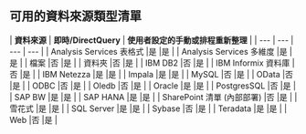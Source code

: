 ## <a name="list-of-available-data-source-types"></a>可用的資料來源類型清單
| **資料來源** | **即時/DirectQuery** | **使用者設定的手動或排程重新整理** |
| --- | --- | --- | --- |
| Analysis Services 表格式 |是 |是 |
| Analysis Services 多維度 |是 |是 |
| 檔案 |否 |是 |
| 資料夾 |否 |是 |
| IBM DB2 |否 |是 |
| IBM Informix 資料庫 |否 |是 |
| IBM Netezza |是 |是 |
| Impala |是 |是 |
| MySQL |否 |是 |
| OData |否 |是 |
| ODBC |否 |是 |
| Oledb |否 |是 |
| Oracle |是 |是 |
| PostgresSQL |否 |是 |
| SAP BW |是 |是 |
| SAP HANA |是 |是 |
| SharePoint 清單 (內部部署) |否 |是 |
| 雪花式 |是 |是 |
| SQL Server |是 |是 |
| Sybase |否 |是 |
| Teradata |是 |是 |
| Web |否 |是 |

